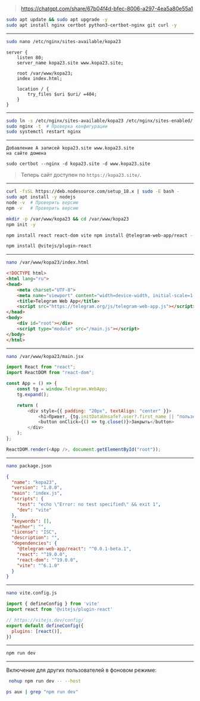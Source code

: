 > https://chatgpt.com/share/67b04f4d-bfec-8006-a297-4ea5a80e55a1
```sh
sudo apt update && sudo apt upgrade -y
sudo apt install nginx certbot python3-certbot-nginx git curl -y
```
***
```sh
sudo nano /etc/nginx/sites-available/kopa23
```

```nginx
server {
    listen 80;
    server_name kopa23.site www.kopa23.site;

    root /var/www/kopa23;
    index index.html;

    location / {
        try_files $uri $uri/ =404;
    }
}
```
***
```sh
sudo ln -s /etc/nginx/sites-available/kopa23 /etc/nginx/sites-enabled/
sudo nginx -t  # Проверка конфигурации
sudo systemctl restart nginx
```
***
```
Добавление А записей kopa23.site www.kopa23.site
на сайте домена
```

```
sudo certbot --nginx -d kopa23.site -d www.kopa23.site
```

> Теперь сайт доступен по `https://kopa23.site/`.
***

```sh
curl -fsSL https://deb.nodesource.com/setup_18.x | sudo -E bash -
sudo apt install -y nodejs
node -v  # Проверить версию
npm -v   # Проверить версию
```

```sh
mkdir -p /var/www/kopa23 && cd /var/www/kopa23
npm init -y
```

```sh
npm install react react-dom vite npm install @telegram-web-app/react --save
```

```sh
npm install @vitejs/plugin-react
```
***
```sh
nano /var/www/kopa23/index.html
```

```html
<!DOCTYPE html>
<html lang="ru">
<head>
    <meta charset="UTF-8">
    <meta name="viewport" content="width=device-width, initial-scale=1.0">
    <title>Telegram Web App</title>
    <script src="https://telegram.org/js/telegram-web-app.js"></script>
</head>
<body>
    <div id="root"></div>
    <script type="module" src="/main.js"></script>
</body>
</html>
```
***
```sh
nano /var/www/kopa23/main.jsx
```

```js
import React from "react";
import ReactDOM from "react-dom";

const App = () => {
    const tg = window.Telegram.WebApp;
    tg.expand();

    return (
        <div style={{ padding: "20px", textAlign: "center" }}>
            <h1>Привет, {tg.initDataUnsafe?.user?.first_name || "пользователь"}!</h1>
            <button onClick={() => tg.close()}>Закрыть</button>
        </div>
    );
};

ReactDOM.render(<App />, document.getElementById("root"));
```
***
```sh
nano package.json
```

```json
{
  "name": "kopa23",
  "version": "1.0.0",
  "main": "index.js",
  "scripts": {
    "test": "echo \"Error: no test specified\" && exit 1",
    "dev": "vite"
  },
  "keywords": [],
  "author": "",
  "license": "ISC",
  "description": "",
  "dependencies": {
    "@telegram-web-app/react": "^0.0.1-beta.1",
    "react": "^19.0.0",
    "react-dom": "^19.0.0",
    "vite": "^6.1.0"
  }
}
```
***
```sh
nano vite.config.js
```

```js
import { defineConfig } from 'vite'
import react from '@vitejs/plugin-react'

// https://vitejs.dev/config/
export default defineConfig({
  plugins: [react()],
})
```
***
```sh
npm run dev
```
***
Включение для других пользователей в фоновом режиме:
```sh
 nohup npm run dev -- --host
```

```sh
ps aux | grep "npm run dev"
```